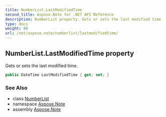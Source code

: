 ```yaml
---
title: NumberList.LastModifiedTime
second_title: Aspose.Note for .NET API Reference
description: NumberList property. Gets or sets the last modified time
type: docs
weight: 80
url: /net/aspose.note/numberlist/lastmodifiedtime/
---
```

## NumberList.LastModifiedTime property

Gets or sets the last modified time.

```csharp
public DateTime LastModifiedTime { get; set; }
```

### See Also

* class [NumberList](../)
* namespace [Aspose.Note](../../numberlist/)
* assembly [Aspose.Note](../../../)


